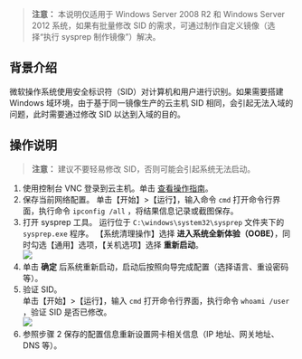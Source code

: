 > **注意：**
> 本说明仅适用于 Windows Server 2008 R2 和 Windows Server 2012 系统，如果有批量修改 SID 的需求，可通过制作自定义镜像（选择“执行 sysprep 制作镜像”）解决。

## 背景介绍
微软操作系统使用安全标识符（SID）对计算机和用户进行识别。如果需要搭建 Windows 域环境，由于基于同一镜像生产的云主机 SID 相同，会引起无法入域的问题，此时需要通过修改 SID 以达到入域的目的。

## 操作说明
> **注意：**
> 建议不要轻易修改 SID，否则可能会引起系统无法启动。

1. 使用控制台 VNC 登录到云主机。单击 [查看操作指南](/doc/product/213/5435)。
2. 保存当前网络配置。
单击【开始】>【运行】，输入命令 `cmd` 打开命令行界面，执行命令 `ipconfig /all` ，将结果信息记录或截图保存。
3. 打开 sysprep 工具。
 运行位于 `C:\windows\system32\sysprep` 文件夹下的 `sysprep.exe` 程序。
【系统清理操作】选择 **进入系统全新体验（OOBE）**，同时勾选【通用】选项，【关机选项】选择 **重新启动**。  
 ![](//mccdn.qcloud.com/static/img/1dfa18a861c0a70b880b5130ff40d572/image.png)  
4. 单击 **确定** 后系统重新启动，启动后按照向导完成配置（选择语言、重设密码等）。  
5. 验证 SID。  
单击【开始】>【运行】，输入 `cmd` 打开命令行界面，执行命令 `whoami /user `，验证 SID 是否已修改。  
 ![](//mccdn.qcloud.com/static/img/6c1c0784b3e51b5dca3a19f381ea2e02/image.png)  
6. 参照步骤 2 保存的配置信息重新设置网卡相关信息（IP 地址、网关地址、DNS 等）。  
